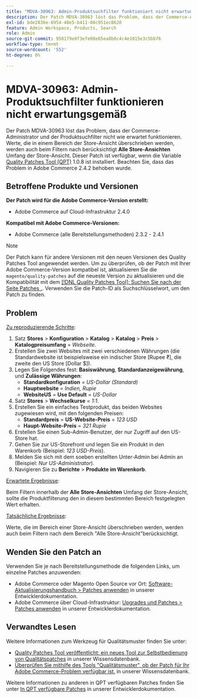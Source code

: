 ```yaml
---
title: "MDVA-30963: Admin-Produktsuchfilter funktioniert nicht erwartungsgemäß"
description: Der Patch MDVA-30963 löst das Problem, dass der Commerce-Administrator und der Produktsuchfilter nicht wie erwartet funktionieren. Werte, die in einem Bereich der Store-Ansicht überschrieben werden, werden auch beim Filtern nach dem Bereich "Alle Store-Ansicht"berücksichtigt. Dieser Patch ist verfügbar, wenn das [Quality Patches Tool (QPT)](/help/announcements/adobe-commerce-announcements/magento-quality-patches-released-new-tool-to-self-serve-quality-patches.md) 1.0.8 installiert ist. Beachten Sie, dass das Problem in Adobe Commerce 2.4.2 behoben wurde.
exl-id: bde2836e-8954-48e5-b411-08c951ec8620
feature: Admin Workspace, Products, Search
role: Admin
source-git-commit: 958179e0f3efe08e65ea8b0c4c4e1015e3c5bb76
workflow-type: tm+mt
source-wordcount: '552'
ht-degree: 0%

---
```


# MDVA-30963: Admin-Produktsuchfilter funktionieren nicht erwartungsgemäß

Der Patch MDVA-30963 löst das Problem, dass der Commerce-Administrator und der Produktsuchfilter nicht wie erwartet funktionieren. Werte, die in einem Bereich der Store-Ansicht überschrieben werden, werden auch beim Filtern nach berücksichtigt **Alle Store-Ansichten** Umfang der Store-Ansicht. Dieser Patch ist verfügbar, wenn die Variable [Quality Patches Tool (QPT)](/help/announcements/adobe-commerce-announcements/magento-quality-patches-released-new-tool-to-self-serve-quality-patches.md) 1.0.8 ist installiert. Beachten Sie, dass das Problem in Adobe Commerce 2.4.2 behoben wurde.

## Betroffene Produkte und Versionen

**Der Patch wird für die Adobe Commerce-Version erstellt:**

* Adobe Commerce auf Cloud-Infrastruktur 2.4.0

**Kompatibel mit Adobe Commerce-Versionen:**

* Adobe Commerce (alle Bereitstellungsmethoden) 2.3.2 - 2.4.1

>[!NOTE]
>
>Der Patch kann für andere Versionen mit den neuen Versionen des Quality Patches Tool angewendet werden. Um zu überprüfen, ob der Patch mit Ihrer Adobe Commerce-Version kompatibel ist, aktualisieren Sie die `magento/quality-patches` auf die neueste Version zu aktualisieren und die Kompatibilität mit dem [[!DNL Quality Patches Tool]: Suchen Sie nach der Seite Patches .](https://devdocs.magento.com/quality-patches/tool.html#patch-grid). Verwenden Sie die Patch-ID als Suchschlüsselwort, um den Patch zu finden.

## Problem

<u>Zu reproduzierende Schritte</u>:

1. Satz **Stores** > **Konfiguration** > **Katalog** > **Katalog** > **Preis** > **Katalogpreisumfang** = *Webseite*.
1. Erstellen Sie zwei Websites mit zwei verschiedenen Währungen (die Standardwebsite ist beispielsweise ein indischer Store \[Rupee ₹\], die zweite den US Store \[Dollar $\]).
1. Legen Sie Folgendes fest: **Basiswährung**, **Standardanzeigewährung**, und **Zulässige Währungen**:
   * **Standardkonfiguration** = *US-Dollar (Standard)*
   * **Hauptwebsite** = *Indien, Rupie*
   * **WebsiteUS** = **Use Default** = *US-Dollar*
1. Satz **Stores** > **Wechselkurse** = *1:1*.
1. Erstellen Sie ein einfaches Testprodukt, das beiden Websites zugewiesen wird, mit den folgenden Preisen:
   * **Standardpreis** = **US-Website-Preis** = *123 USD*
   * **Haupt-Website-Preis** = *321 Rupie*
1. Erstellen Sie einen Sub-Admin-Benutzer, der nur Zugriff auf den US-Store hat.
1. Gehen Sie zur US-Storefront und legen Sie ein Produkt in den Warenkorb (Beispiel: *123 USD-Preis*).
1. Melden Sie sich mit dem soeben erstellten Unter-Admin bei Admin an (Beispiel: *Nur US-Administrator*).
1. Navigieren Sie zu **Berichte** > **Produkte im Warenkorb**.

<u>Erwartete Ergebnisse</u>:

Beim Filtern innerhalb der **Alle Store-Ansichten** Umfang der Store-Ansicht, sollte die Produktfilterung den in diesem bestimmten Bereich festgelegten Wert erhalten.

<u>Tatsächliche Ergebnisse</u>:

Werte, die im Bereich einer Store-Ansicht überschrieben werden, werden auch beim Filtern nach dem Bereich &quot;Alle Store-Ansicht&quot;berücksichtigt.

## Wenden Sie den Patch an

Verwenden Sie je nach Bereitstellungsmethode die folgenden Links, um einzelne Patches anzuwenden:

* Adobe Commerce oder Magento Open Source vor Ort: [Software-Aktualisierungshandbuch > Patches anwenden](https://devdocs.magento.com/guides/v2.4/comp-mgr/patching/mqp.html) in unserer Entwicklerdokumentation.
* Adobe Commerce über Cloud-Infrastruktur: [Upgrades und Patches > Patches anwenden](https://devdocs.magento.com/cloud/project/project-patch.html) in unserer Entwicklerdokumentation.

## Verwandtes Lesen

Weitere Informationen zum Werkzeug für Qualitätsmuster finden Sie unter:

* [Quality Patches Tool veröffentlicht: ein neues Tool zur Selbstbedienung von Qualitätspatches](/help/announcements/adobe-commerce-announcements/magento-quality-patches-released-new-tool-to-self-serve-quality-patches.md) in unserer Wissensdatenbank.
* [Überprüfen Sie mithilfe des Tools &quot;Qualitätsmuster&quot;, ob der Patch für Ihr Adobe Commerce-Problem verfügbar ist.](/help/support-tools/patches-available-in-qpt-tool/check-patch-for-magento-issue-with-magento-quality-patches.md) in unserer Wissensdatenbank.

Weitere Informationen zu anderen in QPT verfügbaren Patches finden Sie unter [In QPT verfügbare Patches](https://devdocs.magento.com/quality-patches/tool.html#patch-grid) in unserer Entwicklerdokumentation.
